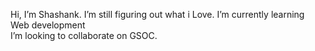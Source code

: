 Hi, I’m Shashank.
I’m still figuring out what i Love.
 I’m currently learning Web development  
 I’m looking to collaborate on GSOC.
 
<!---
Shankscoding/Shankscoding is a ✨ special ✨ repository because its `README.md` (this file) appears on your GitHub profile.
You can click the Preview link to take a look at your changes.
--->
